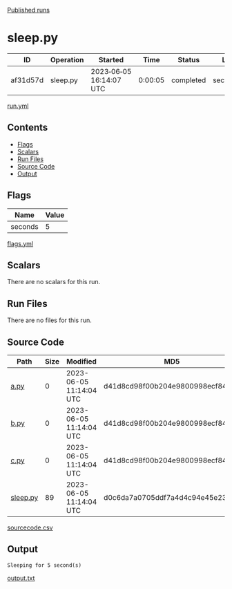 [Published runs](../README.md)

# sleep.py

| ID                   | Operation           | Started                  | Time                | Status           | Label                |
| --                   | ---------           | ---------                | ----                | ------           | -----                |
| af31d57d | sleep.py | 2023&#8209;06&#8209;05 16:14:07 UTC | 0:00:05 | completed | seconds=5 |

[run.yml](run.yml)

## Contents

- [Flags](#flags)
- [Scalars](#scalars)
- [Run Files](#run-files)
- [Source Code](#source-code)
- [Output](#output)

## Flags

| Name | Value |
| ---- | ----- |
| seconds | 5 |

[flags.yml](flags.yml)
## Scalars

There are no scalars for this run.
## Run Files

There are no files for this run.
## Source Code

| Path | Size | Modified | MD5 |
| ---- | ---- | -------- | --- |
| [a.py](sourcecode/a.py) | 0 | 2023-06-05 11:14:04 UTC | d41d8cd98f00b204e9800998ecf8427e |
| [b.py](sourcecode/b.py) | 0 | 2023-06-05 11:14:04 UTC | d41d8cd98f00b204e9800998ecf8427e |
| [c.py](sourcecode/c.py) | 0 | 2023-06-05 11:14:04 UTC | d41d8cd98f00b204e9800998ecf8427e |
| [sleep.py](sourcecode/sleep.py) | 89 | 2023-06-05 11:14:04 UTC | d0c6da7a0705ddf7a4d4c94e45e23592 |

[sourcecode.csv](sourcecode.csv)
## Output

```
Sleeping for 5 second(s)
```

[output.txt](output.txt)

